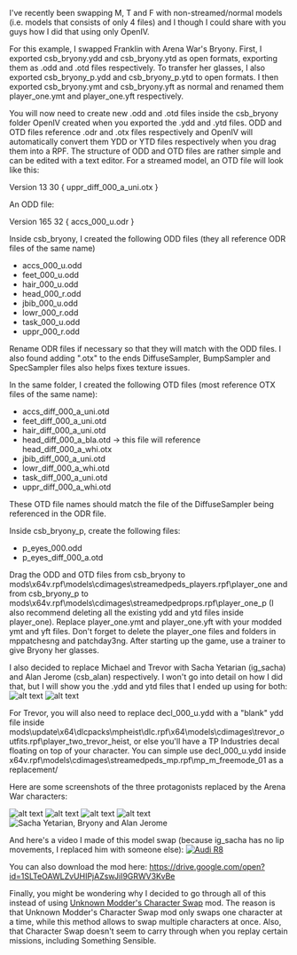 I've recently been swapping M, T and F with non-streamed/normal models (i.e. models that consists of only 4 files) and I though I could share with you guys how I did that using only OpenIV.

For this example, I swapped Franklin with Arena War's Bryony. First, I exported csb_bryony.ydd and csb_bryony.ytd as open formats, exporting them as .odd and .otd files respectively. To transfer her glasses, I also exported csb_bryony_p.ydd and csb_bryony_p.ytd to open formats. I then exported csb_bryony.ymt and csb_bryony.yft as normal and renamed them player_one.ymt and player_one.yft respectively. 

You will now need to create new .odd and .otd files inside the csb_bryony folder OpenIV created when you exported the .ydd and .ytd files. ODD and OTD files reference .odr and .otx files respectively and OpenIV will automatically convert them YDD or YTD files respectively when you drag them into a RPF. The structure of ODD and OTD files are rather simple and can be edited with a text editor. For a streamed model, an OTD file will look like this:

Version 13 30
{
	uppr_diff_000_a_uni.otx
}

An ODD file:

Version 165 32
{
	accs_000_u.odr
}

Inside csb_bryony, I created the following ODD files (they all reference ODR files of the same name)
* accs_000_u.odd
* feet_000_u.odd
* hair_000_u.odd
* head_000_r.odd
* jbib_000_u.odd
* lowr_000_r.odd
* task_000_u.odd
* uppr_000_r.odd

Rename ODR files if necessary so that they will match with the ODD files. I also found adding ".otx" to the ends DiffuseSampler, BumpSampler and SpecSampler files also helps fixes texture issues.

In the same folder, I created the following OTD files (most reference OTX files of the same name):
* accs_diff_000_a_uni.otd
* feet_diff_000_a_uni.otd
* hair_diff_000_a_uni.otd
* head_diff_000_a_bla.otd -> this file will reference head_diff_000_a_whi.otx
* jbib_diff_000_a_uni.otd
* lowr_diff_000_a_whi.otd
* task_diff_000_a_uni.otd
* uppr_diff_000_a_whi.otd

These OTD file names should match the file of the DiffuseSampler being referenced in the ODR file.

Inside csb_bryony_p, create the following files:
* p_eyes_000.odd
* p_eyes_diff_000_a.otd

Drag the ODD and OTD files from csb_bryony to mods\x64v.rpf\models\cdimages\streamedpeds_players.rpf\player_one and from csb_bryony_p to mods\x64v.rpf\models\cdimages\streamedpedprops.rpf\player_one_p (I also recommend deleting all the existing ydd and ytd files inside player_one). Replace player_one.ymt and player_one.yft with your modded ymt and yft files. Don't forget to delete the player_one files and folders in mppatchesng and patchday3ng. After starting up the game, use a trainer to give Bryony her glasses.

I also decided to replace Michael and Trevor with Sacha Yetarian (ig_sacha) and Alan Jerome (csb_alan) respectively. I won't go into detail on how I did that, but I will show you the .ydd and ytd files that I ended up using for both:
![alt text](https://i.imgur.com/O0KZlwr.jpg)
![alt text](https://i.imgur.com/ycddkwW.jpg)

For Trevor, you will also need to replace decl_000_u.ydd with a "blank" ydd file inside mods\update\x64\dlcpacks\mpheist\dlc.rpf\x64\models\cdimages\trevor_outfits.rpf\player_two_trevor_heist, or else you'll have a TP Industries decal floating on top of your character. You can simple use decl_000_u.ydd inside x64v.rpf\models\cdimages\streamedpeds_mp.rpf\mp_m_freemode_01 as a replacement/

Here are some screenshots of the three protagonists replaced by the Arena War characters:

![alt text](https://i.imgur.com/taqSXwy.jpg)
![alt text](https://i.imgur.com/KUKJ0Jb.jpg)
![alt text](https://i.imgur.com/JKvlogF.jpg)
![alt text](https://i.imgur.com/ZtKlU2F.jpg)
![Sacha Yetarian, Bryony and Alan Jerome](https://i.imgur.com/NEkSOrS.jpg)

And here's a video I made of this model swap (because ig_sacha has no lip movements, I replaced him with someone else):
[![Audi R8](http://img.youtube.com/vi/JLhleGWAUjE/0.jpg)](https://www.youtube.com/watch?v=JLhleGWAUjE "Bryony kills Alan")

You can also download the mod here:
https://drive.google.com/open?id=1SLTeOAWLZvUHIPjAZswJiI9GRWV3KvBe

Finally, you might be wondering why I decided to go through all of this instead of using [Unknown Modder's Character Swap](https://www.gta5-mods.com/scripts/character-swap) mod. The reason is that Unknown Modder's Character Swap mod only swaps one character at a time, while this method allows to swap multiple characters at once. Also, that Character Swap doesn't seem to carry through when you replay certain missions, including Something Sensible.